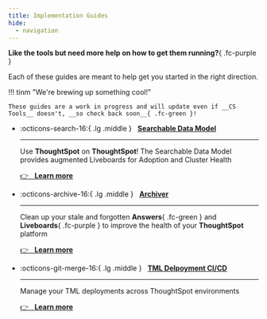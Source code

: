 ```yaml
---
title: Implementation Guides
hide:
  - navigation
---
```


__Like the tools but need more help on how to get them running?__{ .fc-purple }

Each of these guides are meant to help get you started in the right direction.

!!! tinm "We're brewing up something cool!"

    These guides are a work in progress and will update even if __CS Tools__ doesn't, __so check back soon__{ .fc-green }!


<div class="grid cards" markdown>

-   :octicons-search-16:{ .lg .middle } &nbsp; [__Searchable Data Model__](process-searchable)

    ---

    Use __ThoughtSpot__ on __ThoughtSpot__! The Searchable Data Model provides
    augmented Liveboards for Adoption and Cluster Health

    [:point_right: &nbsp; __Learn more__](process-searchable)


-   :octicons-archive-16:{ .lg .middle } &nbsp; [__Archiver__](process-archiver)

    ---

    Clean up your stale and forgotten __Answers__{ .fc-green } and __Liveboards__{ .fc-purple }
    to improve the health of your __ThoughtSpot__ platform

    [:point_right: &nbsp; __Learn more__](process-archiver)


-   :octicons-git-merge-16:{ .lg .middle } &nbsp; [__TML Delpoyment CI/CD__](process-vcs)

    ---

    Manage your TML deployments across ThoughtSpot environments

    [:point_right: &nbsp; __Learn more__](process-vcs)

</div>